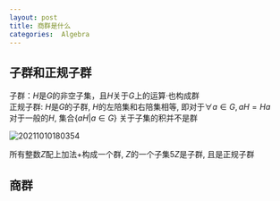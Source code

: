 ```yaml
---
layout: post 
title: 商群是什么    
categories:  Algebra   
---    
```


## 子群和正规子群

子群：$H$是$G$的非空子集，且$H$关于$G$上的运算$·$也构成群  
正规子群: $H$是$G$的子群, $H$的左陪集和右陪集相等, 即对于$\forall a \in G, aH=Ha$  
对于一般的$H$, 集合$\left \{  aH|a \in G  \right \}$ 关于子集的积并不是群  

![20211010180354](https://cdn.jsdelivr.net/gh/kexve/img/blogImg20211010180354.png)

所有整数$Z$配上加法$+$构成一个群, $Z$的一个子集$5Z$是子群, 且是正规子群  

## 商群
